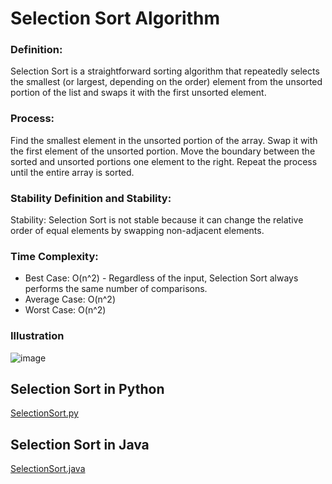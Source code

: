 # Selection Sort Algorithm

### Definition:
Selection Sort is a straightforward sorting algorithm that repeatedly selects the smallest (or largest, depending on the order) element from the unsorted portion of the list and swaps it with the first unsorted element.


### Process:
Find the smallest element in the unsorted portion of the array.
Swap it with the first element of the unsorted portion.
Move the boundary between the sorted and unsorted portions one element to the right.
Repeat the process until the entire array is sorted.


### Stability Definition and Stability:
Stability: Selection Sort is not stable because it can change the relative order of equal elements by swapping non-adjacent elements.


### Time Complexity:
- Best Case: O(n^2) - Regardless of the input, Selection Sort always performs the same number of comparisons.
- Average Case: O(n^2)
- Worst Case: O(n^2)


### Illustration
  ![image](https://github.com/Roua91/Courses/assets/165356652/f36a77cd-0575-43a8-9a16-e30050811d89)


## Selection Sort in Python
[SelectionSort.py](https://github.com/Roua91/Courses/blob/main/Algorithms/Sorting/SelectionSort/SelectionSort.py)

## Selection Sort in Java
[SelectionSort.java](https://github.com/Roua91/Courses/blob/main/Algorithms/Sorting/SelectionSort/SelectionSort.java)


